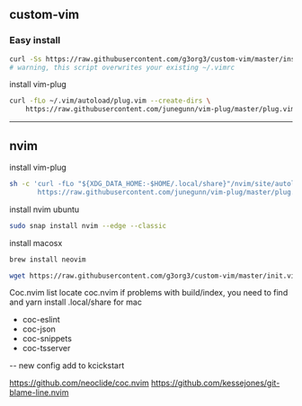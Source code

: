 ## custom-vim
### Easy install
```sh
curl -Ss https://raw.githubusercontent.com/g3org3/custom-vim/master/install_all.sh | bash
# warning, this script overwrites your existing ~/.vimrc
```

install vim-plug

```sh
curl -fLo ~/.vim/autoload/plug.vim --create-dirs \
    https://raw.githubusercontent.com/junegunn/vim-plug/master/plug.vim
```

---

## nvim

install vim-plug

```sh
sh -c 'curl -fLo "${XDG_DATA_HOME:-$HOME/.local/share}"/nvim/site/autoload/plug.vim --create-dirs \
       https://raw.githubusercontent.com/junegunn/vim-plug/master/plug.vim'
```

install nvim ubuntu

```sh
sudo snap install nvim --edge --classic
```

install macosx

```sh
brew install neovim
```

```sh
wget https://raw.githubusercontent.com/g3org3/custom-vim/master/init.vim
```


Coc.nvim list
locate coc.nvim if problems with build/index, you need to find and yarn install .local/share for mac
- coc-eslint
- coc-json
- coc-snippets
- coc-tsserver


-- new config
add to kcickstart

https://github.com/neoclide/coc.nvim
https://github.com/kessejones/git-blame-line.nvim
